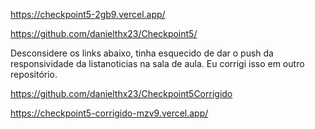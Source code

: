 https://checkpoint5-2gb9.vercel.app/

https://github.com/danielthx23/Checkpoint5/

Desconsidere os links abaixo, tinha esquecido de dar o push da responsividade da listanoticias na sala de aula. Eu corrigi isso em outro repositório.

https://github.com/danielthx23/Checkpoint5Corrigido

https://checkpoint5-corrigido-mzv9.vercel.app/
